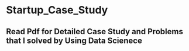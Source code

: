 # Startup_Case_Study
## Read Pdf for Detailed Case Study and Problems that I solved by Using Data Scienece
